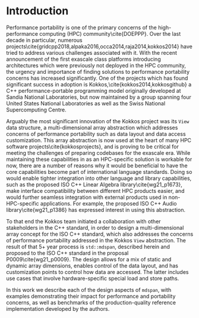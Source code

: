 
Introduction
============

Performance portability is one of the primary concerns of the high-performance computing (HPC) community\cite{DOEPPP}.
Over the last decade in particular, numerous projects\cite{gridcpp2018,alpaka2016,occa2014,raja2014,kokkos2014} have tried to address various challenges associated with it. 
With the recent announcement of the first exascale class platforms introducing architectures which were previously not deployed in the HPC community, 
the urgency and importance of finding solutions to performance portability concerns has increased significantly.
One of the projects which has found significant success in adoption is Kokkos,\cite{kokkos2014,kokkosgithub} a C++ performance-portable programming model originally developed at Sandia National Laboratories, but now maintained by a group spanning four United States National Laboratories as well as the Swiss National Supercomputing Centre. 

Arguably the most significant innovation of the Kokkos project was its `View` data structure, a multi-dimensional array abstraction which addresses concerns of performance portability such as data layout and data access customization.
This array abstraction is now used at the heart of many HPC software projects\cite{kokkosprojects}, and is proving to be critical for meeting the challenges of preparing codebases for the exascale era. 
While maintaining these capabilities in as an HPC-specific solution is workable for now, there are a number of reasons why it would be beneficial to have the core capabilities become part of international language standards.
Doing so would enable tighter integration into other language and library capabilities, such as the proposed ISO C++ Linear Algebra library\cite{wg21_p1673}, make interface compatibility between different HPC products easier, and would further seamless integration with external products used in non-HPC-specific applications.
For example, the proposed ISO C++ Audio library\cite{wg21_p1386} has expressed interest in using this abstraction.

To that end the Kokkos team initiated a collaboration with other stakeholders in the C++ standard, in order to design a multi-dimensional array concept for the ISO C++ standard, which also addresses the concerns of performance portability addressed in the Kokkos `View` abstraction.
The result of that 5+ year process is `std::mdspan`, described herein and proposed to the ISO C++ standard in the proposal P0009\cite{wg21_p0009}. The design allows for a mix of static and dynamic array dimensions, enables control of the data layout, and has customization points to control how data are accessed. The latter includes use cases that involve hardware-specific special load and store paths.

In this work we describe each of the design aspects of `mdspan`, with examples demonstrating their impact for performance and portability concerns, as well as benchmarks of the production-quality reference implementation developed by the authors.
